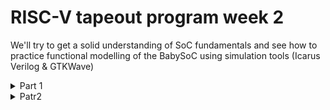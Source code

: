 # RISC-V tapeout program week 2
We'll try to get a solid understanding of SoC fundamentals and see how to practice functional modelling of the BabySoC using simulation tools (Icarus Verilog &amp; GTKWave)

<details>
	<summary> Part 1 </summary>

##  Throery

# 🚀 VSDBabySoC

This project brings together a complete **System on Chip (SoC)** built around the **RVMYTH** RISC-V processor. it's kind of a miniature computer on a single chip, which'll help to learn and experiment with digital-analog interfacing. 🎓


Cool what's the goal? Create a platform where we can test open-source IP cores simultaneously while learning how digital systems communicate with the analog world—like TVs 📺, speakers 🔊, and mobile devices 📱.


## 🔍 So What Exactly is a System on Chip?

Instead of having separate components scattered across a circuit board, everything gets packed into one tiny chip. That's an SoC!

### 🧩 What's Inside an SoC?

1. **Processor (CPU)** 🖥️
   - Executes instructions and crunches numbers
   - Runs your programs and handles logic

2. **Memory** 💾
   - **RAM**: Temporary storage for active tasks
   - **ROM/Flash**: Permanent storage that survives power-offs

3. **Input/Output Interfaces** 🔌
   - Connects to cameras, USB devices, displays, and sensors
   - Acts as the gateway between your chip and the outside world

4. **Graphics Engine (GPU)** 🎮
   - Renders visuals and animations
   - Powers everything from video playback to gaming

5. **Signal Processors (DSP)** 🎵
   - Handles audio and video processing
   - Cleans up noise, enhances quality, and manages multimedia

6. **Power Management** 🔋
   - Keeps energy consumption in check
   - Critical for battery-powered gadgets

7. **Wireless & Security** 📡
   - Wi-Fi, Bluetooth, encryption modules
   - Varies based on the chip's purpose

![0_uZg3P3cqRcKa7xQb](https://github.com/user-attachments/assets/2cd70c9d-517d-4e24-a1a9-fb83f66dcddc)


### ✨ Why SoCs Rule

- **Compact Design**: Everything fits in your pocket 📏
- **Power Sippers**: Use less energy, last longer 🔋
- **Lightning Fast**: Short distances = speedy data transfer ⚡
- **Cost-Effective**: One chip beats buying many parts 💰
- **Rock Solid**: Fewer components = fewer things that can break 🛡️

### 🌍 SoCs are everywhere! 

- Smartphones & tablets (Apple A-series, Snapdragon, Exynos)
- Smartwatches and fitness trackers
- Smart home devices and IoT sensors
- Gaming consoles (like Nintendo Switch with NVIDIA Tegra)
- Modern cars, TVs, and home appliances

<img width="665" height="512" alt="Screenshot 2025-10-04 at 5 26 05 PM" src="https://github.com/user-attachments/assets/6ae0e895-2c38-49a4-85dd-16b4943f3ec1" />


### 🚧 But comes with it's own challenges

- **Cost** : Goes upto milions of dollars
- **Complex Design**: Fitting everything together requires serious engineering chops (Just think of it, TSMC just the only company who pioneers this complex process)
- **Heat Management**: Cramped components can get toasty 🔥 (for ex: the Iphone heats up a lot while charging or while playing games)
- **Limited Flexibility**: Once fabricated, changes are tough to make
- And many more
<img width="661" height="499" alt="Screenshot 2025-10-04 at 5 36 34 PM" src="https://github.com/user-attachments/assets/1b973bba-1601-4a52-ad3d-21c900b33386" />


## 🎨 Types of SoCs

### 🔧 Microcontroller-Based SoC
Perfect for simple control tasks with minimal power draw. You'll find these in:
- Home appliances (smart thermostats, washing machines)
- Automotive systems (engine control units)
- IoT sensors and wearables

### 💪 Microprocessor-Based SoC
Built for heavy lifting—running operating systems and complex apps:
- Smartphones and tablets
- Portable gaming devices
- Media players

### 🎯 Application-Specific SoC
Custom-built for specialized, high-performance jobs:
- Graphics cards and AI accelerators
- Network routers and switches
- Industrial automation systems
- Financial trading terminals

## SoC design flow
<img width="661" height="515" alt="Screenshot 2025-10-04 at 5 26 28 PM" src="https://github.com/user-attachments/assets/e7614fab-992d-4f9e-8926-f1f76bc8a18d" />




## 🔬 Where does VSDBabySoC come into picture?

VSDBabySoC is a compact RISC-V-based SoC designed for education and experimentation. Built on **Sky130 technology**, it's perfect for learning how digital and analog worlds connect.

### 🎭 The Three Main Characters

#### 1️⃣ **RVMYTH - The Brain** 🧠
A customizable RISC-V CPU that handles all the processing. It's open-source, which means you can peek under the hood and modify it. RVMYTH uses its `r17` register to cycle through data values that get sent to the DAC.

#### 2️⃣ **PLL - The Heartbeat** 
Generates a stable, synchronized clock signal that keeps everything in perfect timing. Without it, your processor and DAC would be go in chaos!

**Why We Need PLLs:**
- **Clock Distribution**: Long wires cause delays; PLLs compensate for this
- **Jitter Reduction**: Eliminates timing variations in signals
- **Multiple Frequencies**: Different chip sections often need different clock speeds
- **Crystal Accuracy**: Real-world oscillators drift due to temperature, aging, and manufacturing tolerances (measured in parts per million)

**PLL Components:**
- **Phase Detector**: Compares input and output signals, detects phase differences
- **Loop Filter**: Smooths out the error signal
- **Voltage-Controlled Oscillator (VCO)**: Adjusts frequency based on the control voltage

![1600447087142](https://github.com/user-attachments/assets/fb39cdd5-73f3-4d02-b89d-1da30f47455f)


#### 3️⃣ **DAC - The Translator** 🔄
Converts digital values (ones and zeros) into smooth analog signals that real-world devices understand.

**VSDBabySoC uses a 10-bit DAC**, meaning it can represent 1,024 different voltage levels (2^10).

**Common DAC Architectures:**
- **Weighted Resistor DAC**: Uses resistors of different values to create the analog output
- **R-2R Ladder DAC**: Uses a repeating pattern of resistors (R and 2R values) for simpler, more scalable designs

---

## ⚙️ How VSDBabySoC Works

Here's the flow from power-on to analog output:

1. **🔌 Power Up & Clock Generation**
   - BabySoC receives an input signal
   - The PLL kicks in and generates a stable clock
   - All components synchronize to this clock signal

2. **🧮 Data Processing**
   - RVMYTH executes instructions
   - Values cycle through the `r17` register
   - Data gets prepared for analog conversion

3. **📡 Analog Signal Output**
   - The DAC receives digital values from RVMYTH
   - Converts them into analog signals
   - Output can drive speakers, displays, or other analog devices
   - Results are saved to a file called `OUT`

---



</details>

<details>
<summary>Patr2</summary>


## Labs


# 🚀 VSDBabySoC - Functional Modeling and Simulation

This is a hands-on lab demonstrating functional modeling of a compact RISC-V-based System-on-Chip (SoC) that integrates a processor core, Phase-Locked Loop (PLL), and Digital-to-Analog Converter (DAC). The goal is to verify reset operations, clocking, and dataflow through simulations. 🔬

***

## 📋 Project Overview

**Key Components:**

- 🔹 **RVMYTH (RISC-V Core)**: A 5-stage pipelined processor written in TL-Verilog (`rvmyth.tlv`), which executes instructions and outputs data via register r17.
- 🔹 **AVSDPLL**: PLL module (`avsdpll.v`) that generates a stable clock (CLK) from reference inputs (REF, VCO_IN).
- 🔹 **AVSDDAC**: 10-bit DAC (`avsddac.v`) that converts digital data from the RISC-V core (via `RV_TO_DAC[9:0]` bus) to analog output (OUT).

The SoC flow: Reset initializes everything ➡️ PLL locks and clocks the core ➡️ Core executes code and sends data to DAC ➡️ DAC produces analog signals. Both pre-synthesis (RTL) and post-synthesis (gate-level) simulations confirm functional correctness. ✅

### 🛠️ Tools Used

- 🔧 **Icarus Verilog (iverilog)**: Compiles/simulates Verilog.
- 👁️ **GTKWave**: Views/analyzes VCD waveforms.
- ⚙️ **SandPiper-SaaS**: TL-Verilog → Verilog conversion.
- 🏗️ **Yosys**: RTL synthesis to gates (local install).



***

## ⚙️ Setup \& Workflow Explanation


### 🛠️ Tool Installation

1. **Icarus Verilog \& GTKWave**: `brew install icarus-verilog gtkwave` (for compilation and waveform viewing).
2. **SandPiper-SaaS**: `npm install -g sandpiper-saas` (compiles TL-Verilog to Verilog).
3. **Yosys**:
```
 git clone https://github.com/YosysHQ/yosys.git
 brew install cmake gcc gawk tcl-tk libtool bison flex make
 brew install graphviz
 cd yosys
 git submodule update --init
 make
```
5. Verified: `iverilog -V`, `gtkwave --version`, `yosys -V`

### 📁 Project Setup

- Cloned base structure from reference repos (https://github.com/manili/VSDBabySoC.git)
- Organized files: `src/module/` (Verilog/TL-Verilog files), `src/include/` (headers like `sandpiper.vh`), `src/lib/` (Sky130 liberty files), `src/gls_model/` (gate primitives), `src/script/` (Yosys script `yosys.ys`).
- Created `output/` for results



### 🔧 Makefile Explanation

The `Makefile` automates the entire flow: TL-Verilog compilation, pre/post-synthesis simulations, and synthesis. It uses variables for paths (e.g., `SRC_PATH = src`, `OUTPUT_PATH = output`) and phony targets for clean builds.

**Full Makefile Code** 

```makefile
# VSDBabySoC Makefile - Automates simulation & synthesis (local Yosys, no Docker)

SRC_PATH = src
LIB_PATH = $(SRC_PATH)/lib
GDS_PATH = $(SRC_PATH)/gds
LEF_PATH = $(SRC_PATH)/lef
SDC_PATH = $(SRC_PATH)/sdc
MODULE_PATH = $(SRC_PATH)/module
INCLUDE_PATH = $(SRC_PATH)/include
LAYOUT_CONF_PATH = $(SRC_PATH)/layout_conf
OUTPUT_PATH = output
# OPENLANE_PATH = /path/to/OpenLane  # Comment out for local Yosys
# PDKS_PATH = $(OPENLANE_PATH)/pdks
# OPENLANE_VER = 2021.09.09_03.00.48  # For Docker if needed

STA_PATH = $(OUTPUT_PATH)/sta
SYNTH_PATH = $(OUTPUT_PATH)/synth
COMPILED_TLV_PATH = $(OUTPUT_PATH)/compiled_tlv
PRE_SYNTH_SIM_PATH = $(OUTPUT_PATH)/pre_synth_sim
POST_SYNTH_SIM_PATH = $(OUTPUT_PATH)/post_synth_sim

.PHONY: all sim clean pre_synth_sim post_synth_sim synth

all: sim

sim: pre_synth_sim post_synth_sim

clean:
	rm -rf $(OUTPUT_PATH)

# TL-Verilog compilation & Pre-synthesis simulation
pre_synth_sim: $(COMPILED_TLV_PATH)
	if [ ! -f "$(PRE_SYNTH_SIM_PATH)/pre_synth_sim.vcd" ]; then \
		mkdir -p $(PRE_SYNTH_SIM_PATH); \
		iverilog -o $(PRE_SYNTH_SIM_PATH)/pre_synth_sim.out -DPRE_SYNTH_SIM \
			$(MODULE_PATH)/testbench.v \
			-I $(INCLUDE_PATH) -I $(MODULE_PATH) -I $(COMPILED_TLV_PATH); \
		cd $(PRE_SYNTH_SIM_PATH); ./pre_synth_sim.out; \
	fi

$(COMPILED_TLV_PATH):
	mkdir -p $(COMPILED_TLV_PATH)
	sandpiper-saas -i $(MODULE_PATH)/rvmyth.tlv -o rvmyth.v \
		--bestsv --noline -p verilog --outdir $(COMPILED_TLV_PATH)

# Synthesis with local Yosys
synth: $(COMPILED_TLV_PATH)
	if [ ! -f "$(SYNTH_PATH)/vsdbabysoc.synth.v" ]; then \
		mkdir -p $(SYNTH_PATH); \
		cd $(SRC_PATH); yosys -s script/yosys.ys | tee ../$(SYNTH_PATH)/synth.log; \
	fi

# Post-synthesis simulation
post_synth_sim: synth
	if [ ! -f "$(POST_SYNTH_SIM_PATH)/post_synth_sim.vcd" ]; then \
		mkdir -p $(POST_SYNTH_SIM_PATH); \
		iverilog -o $(POST_SYNTH_SIM_PATH)/post_synth_sim.out -DPOST_SYNTH_SIM -DFUNCTIONAL -DUNIT_DELAY=#1 \
			-I $(INCLUDE_PATH) -I $(MODULE_PATH) -I $(SRC_PATH)/gls_model -I $(SYNTH_PATH) \
			$(MODULE_PATH)/testbench.v; \
		cd $(POST_SYNTH_SIM_PATH); ./post_synth_sim.out; \
	fi

sta: synth
	# Add OpenSTA if needed for timing analysis
```

**How It Works:**

- **Pre-synth (`make pre_synth_sim`)**: Compiles `rvmyth.tlv` to `rvmyth.v`, runs RTL sim with `-DPRE_SYNTH_SIM` (testbench includes RTL modules), dumps VCD.
- **Synthesis (`make synth`)**: Yosys reads Verilog/liberty files, synthesizes to gate netlist (`vsdbabysoc.synth.v`), logs stats (e.g., gate count).
- **Post-synth (`make post_synth_sim`)**: Compiles netlist with `-DPOST_SYNTH_SIM` (testbench includes gates/primitives), adds unit delays for timing.

***

## 📝 Lab Steps Followed

### 1️⃣ Clone the BabySoC Project Repo

```bash
https://github.com/manili/VSDBabySoC.git
cd VSDBabySoC
```


### 2️⃣ Compile the BabySoC Verilog Modules using iverilog

- TL-Verilog first: `sandpiper-saas` handles `rvmyth.tlv`.
- Then: `make pre_synth_sim` compiles everything (testbench + modules) into executable.


### 3️⃣ Simulate and Generate .vcd Waveform Files

- Pre-synth: creates `output/pre_synth_sim/pre_synth_sim.vcd`.
- Post-synth: `make post_synth_sim` synthesizes first, then gate-level sim → `output/post_synth_sim/post_synth_sim.vcd`.


### 4️⃣ Open .vcd Files in GTKWave and Analyze

```bash
cd output/pre_synth_sim && gtkwave pre_synth_sim.vcd
```

<img width="1142" height="726" alt="Screenshot 2025-10-01 at 1 02 42 PM" src="https://github.com/user-attachments/assets/13f094c9-843d-40bd-8bb4-617549836d3a" />

*** 

```
cd output/post_synth_sim && gtkwave post_synth_sim.vcd
```
<img width="1142" height="761" alt="Screenshot 2025-10-01 at 3 33 41 PM" src="https://github.com/user-attachments/assets/9aee0f38-3b7b-4511-9bd2-264ebfe6b250" />



- **Reset**: Check initialization (all zeros during assert).
- **Clocking**: Verify PLL CLK stability (no glitches, 50% duty).
- **Dataflow**: Trace RISC-V r17 → RV_TO_DAC → DAC OUT (incrementing values).


### 5️⃣  Observations 


***

## 📊 Simulation Results \& Analysis

### 🔄 Reset Operation (Pre-Synthesis)

Reset (high) zeros registers (r17=0, OUT=0V). Deassert starts PLL and core fetch. Verifies clean initialization—no hanging states. (Time: t=0 to 10ns)

### 🕒 Clocking (Pre-Synthesis)

PLL enables after ENb_VCO/REF, locks to ~10MHz CLK. Stable edges drive core/DAC sync. No jitter confirms PLL reliability. (Focus: CLK vs REF/VCO_IN)

### 📈 Dataflow Between Modules (Pre-Synthesis)

Core executes (addi increments r17), sends via RV_TO_DAC[9:0] to DAC D input. OUT scales analog (0-1V for 0-1023). Proves end-to-end functionality. (Trace: r17 → bus → OUT)

### ⚡ Post-Synthesis Comparison

Gate-level (Sky130 cells) matches RTL: Same sequences, No logic changes—synthesis success! 

<img width="1043" height="736" alt="Screenshot 2025-10-04 at 5 45 30 PM" src="https://github.com/user-attachments/assets/b224a30e-8038-45fd-baeb-e30783cb2296" />




## 📂 File Structure

```
VSDBabySoC/
├── Makefile                 # 🚀 Build automation (pre/post-synth sims)
├── README.md                # 📖 This guide
├── src/                     # Source code
│   ├── module/              # vsdbabysoc.v, rvmyth.tlv, avsdpll.v, avsddac.v, testbench.v
│   ├── include/             # .vh headers (sandpiper.vh)
│   ├── lib/                 # .lib files (Sky130 std cells)
│   ├── gls_model/           # primitives.v, sky130_fd_sc_hd.v
│   └── script/              # yosys.ys (synthesis script)
├── output/                  # 🛠️ Results (gitignored large files)
│   ├── compiled_tlv/        # rvmyth.v (from TL-Verilog)
│   ├── pre_synth_sim/       # RTL VCD/logs
│   ├── post_synth_sim/      # Gate-level VCD/logs
│   └── synth/               # vsdbabysoc.synth.v + log

```




